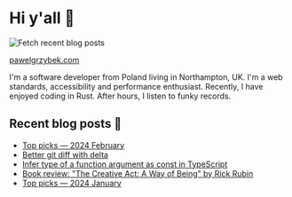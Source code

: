 # Hi y'all 👋

![Fetch recent blog posts](https://github.com/pawelgrzybek/pawelgrzybek/workflows/Fetch%20recent%20blog%20posts/badge.svg)

[pawelgrzybek.com](https://pawelgrzybek.com)

I'm a software developer from Poland living in Northampton, UK. I'm a web standards, accessibility and performance enthusiast. Recently, I have enjoyed coding in Rust. After hours, I listen to funky records.

## Recent blog posts 📝

<!-- FEED-START -->
- [Top picks — 2024 February](https://pawelgrzybek.com/top-picks-2024-february/)
- [Better git diff with delta](https://pawelgrzybek.com/better-git-diff-with-delta/)
- [Infer type of a function argument as const in TypeScript](https://pawelgrzybek.com/infer-type-of-a-function-argument-as-const-in-typescript/)
- [Book review: "The Creative Act: A Way of Being" by Rick Rubin](https://pawelgrzybek.com/book-review-the-creative-act-a-way-of-being-by-rick-rubin/)
- [Top picks — 2024 January](https://pawelgrzybek.com/top-picks-2024-january/)
<!-- FEED-END -->